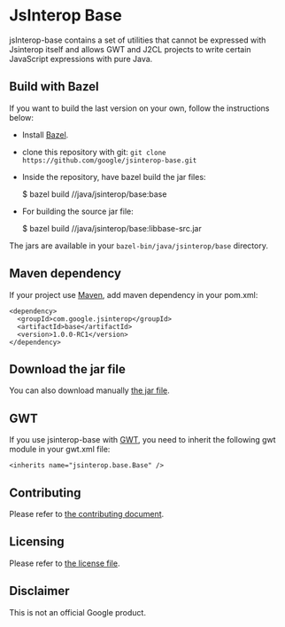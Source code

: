JsInterop Base
==============
jsInterop-base contains a set of utilities that cannot be expressed with
Jsinterop itself and allows GWT and J2CL projects to write certain JavaScript
expressions with pure Java.

Build with Bazel
---------------------
If you want to build the last version on your own, follow the instructions
below:

- Install [Bazel](https://bazel.build/versions/master/docs/install.html).
- clone this repository with git: `git clone https://github.com/google/jsinterop-base.git`
- Inside the repository, have bazel build the jar files:

    $ bazel build //java/jsinterop/base:base

 - For building the source jar file:

    $ bazel build //java/jsinterop/base:libbase-src.jar


The jars are available in your `bazel-bin/java/jsinterop/base` directory.

Maven dependency
------------------
If your project use [Maven](https://maven.apache.org), add maven dependency in
your pom.xml:

    <dependency>
      <groupId>com.google.jsinterop</groupId>
      <artifactId>base</artifactId>
      <version>1.0.0-RC1</version>
    </dependency>


Download the jar file
----------------------
You can also download manually [the jar file](https://oss.sonatype.org/content/repositories/releases/com/google/jsinterop/base/1.0.0-RC1/base-1.0.0-RC1.jar).

GWT
---
If you use jsinterop-base with [GWT](http://www.gwtproject.org/), you need to
inherit the following gwt module in your gwt.xml file:

    <inherits name="jsinterop.base.Base" />

Contributing
------------
Please refer to [the contributing document](CONTRIBUTING.md).

Licensing
---------
Please refer to [the license file](LICENSE).

Disclaimer
----------
This is not an official Google product.

